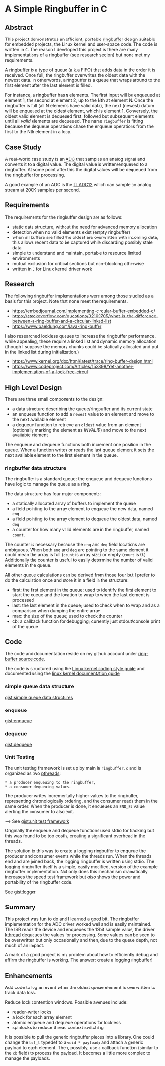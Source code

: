 A Simple Ringbuffer in C
========================

Abstract
--------
This project demonstrates an efficient, 
portable [ringbuffer](https://en.wikipedia.org/wiki/Circular_buffer) design
suitable for
embedded projects, the Linux kernel and user-space code.  The code is written
in `C`.  The reason I developed this project is there are many implementations
of a ringbuffer (see research secion) but none met my requirements.

A [ringbuffer](https://en.wikipedia.org/wiki/Circular_buffer) is a type of 
[queue](https://en.wikipedia.org/wiki/Queue_(abstract_data_type)) (a.k.a FIFO)
that adds data in the order it is received. Once full, the ringbuffer
overwrites the oldest data with the newest data.  In otherwords, a ringbuffer
is a queue that wraps around to the first element after the last element is filled.

For instance, a ringbuffer has `N`
elements.  The first input will be enqueued at element 1, the second at element
2, up to the Nth at element N.  Once the ringbuffer is full (all N elements
have valid data), the next (newest) datum will be enqueued at the oldest
element, which is element 1.  Conversely, the oldest valid element is dequeued
first, followed but subsequent elements until all *valid* elements are
dequeued.  The name `ringbuffer` is fitting because the dequeue operations
chase the enqueue operations from the first to the Nth element in a
loop.

Case Study
----------
A real-world case study is an
[ADC](https://en.wikipedia.org/wiki/Analog-to-digital_converter) that
samples an analog signal and converts it to a digital value.  The digital value
is written/enqueued to a ringbuffer.  At some point after this the digital
values will be dequeued from the ringbuffer for processing.

A good example of an ADC is the 
[TI ADC12](https://www.ti.com/lit/ug/slau406f/slau406f.pdf)
which can sample an analog stream at 200K samples per second.

Requirements
------------
The requirements for the ringbuffer design are as follows:

* static data structure, without the need for advanced memory allocation
* detection when no valid elements exist (empty ringbuffer)
* when all buffers are filled the oldest are overwritten with incoming data,
  this allows recent data to be captured while discarding possibly stale data
* simple to understand and maintain, portable to resource limited environments
* mutual exclusion for critical sections but non-blocking otherwise
* written in `C` for Linux kernel driver work

Research
--------
The following ringbuffer implementations were among those studied as a basis
for this project. Note that none meet the requirements.

* https://embedjournal.com/implementing-circular-buffer-embedded-c/
* https://stackoverflow.com/questions/32109705/what-is-the-difference-between-a-ring-buffer-and-a-circular-linked-list
* https://www.baeldung.com/java-ring-buffer

I also researched lockless queues to increase the ringbuffer performance. while
appealing, these require a linked list and dynamic memory allocation (though I
suppose the memory chunks could be statically allocated and put in the linked
list during initialization.)

* https://www.kernel.org/doc/html/latest/trace/ring-buffer-design.html
* https://www.codeproject.com/Articles/153898/Yet-another-implementation-of-a-lock-free-circul

High Level Design
-----------------
There are three small components to the design:

* a data structure describing the queue/ringbuffer and its current state
* an enqueue function to add a `newest` value to an element and move to the
  next available element
* a dequeue function to retrieve an `oldest` value from an element
  (optionally marking the element as *INVALID*) and move to the next available
  element
  
The enqueue and dequeue functions both increment one position in the queue.
When a function writes or reads the last queue element it sets the next
available element to the first element in the queue.
  
### ringbuffer data structure
The ringbuffer is a standard queue; the enqueue and dequeue functions have
logic to manage the queue as a ring.

The data structure has four major components:

* a statically allocated array of buffers to implement the queue
* a field pointing to the array element to enqueue the new data, named `enq`
* a field pointing to the array element to dequeue the oldest data, named `deq`
* a counter for how many valid elements are in the ringbuffer, named `count`.

The counter is necessary because the `enq` and `deq` field locations are
ambiguous. When both `enq` and `deq` are pointing to the same
element it could mean the array is full (`count` is array size) or empty
(`count` is 0.)  Additionally the counter is useful to easily determine the
number of valid elements in the queue.

All other queue calculations can be derived from those four but I prefer to do
the calculation once and store it in a field in the structure:

* first: the first element in the queue; used to identify the first element to
  start the queue and the location to wrap to when the last element is
  processed
* last: the last element in the queue; used to check when to wrap and as a
  comparison when dumping the entire array
* max: the size of the queue; used to check the counter
* cb: a callback function for debugging; currently just stdout/console print of
  the queue

Code
----
The code and documentation reside on my github account under
[ring-buffer source code](https://github.com/dturvene/ring-buffer).

The code is structured using the 
[Linux kernel coding style guide](https://www.kernel.org/doc/html/latest/process/coding-style.html)
and documented using the 
[linux kernel documentation guide](https://www.kernel.org/doc/html/latest/doc-guide/kernel-doc.html)

### simple queue data structure
<!--
<script src="https://gist.github.com/dturvene/3b4bcf59146784b56dd2763586ed0aae.js"></script>
-->
[gist:simple queue data structures](https://gist.github.com/dturvene/3b4bcf59146784b56dd2763586ed0aae)

### enqueue
<!--
<script src="https://gist.github.com/dturvene/b1ca7791a0c9167e15e9a7f344edf9a8.js"></script>
-->
[gist:enqueue](https://gist.github.com/dturvene/b1ca7791a0c9167e15e9a7f344edf9a8)

### dequeue
<!--
<script src="https://gist.github.com/dturvene/779137c4caea8999963c3b7fb851b639.js"></script>
-->
[gist:dequeue](https://gist.github.com/dturvene/779137c4caea8999963c3b7fb851b639)

### Unit Testing
The unit testing framework is set up by main in `ringbuffer.c` and is organized
as two [pthreads](https://en.wikipedia.org/wiki/Pthreads):

	* a producer enqueuing to the ringbuffer,
	* a consumer dequeuing values.
	
The	producer writes incrementally higher values to the ringbuffer, representing
chronologically ordering, and the consumer reads them in the same order.  When
the producer is done, it enqueues an `END_EL` value alerting the consumer to
also exit.

<!--
<script -->
<script src="https://gist.github.com/dturvene/e40b20b646780b8c41e14d81d02b67ca.js"></script>
-->
See [gist:unit test framework](https://gist.github.com/dturvene/15dc6274e0c81b1da7467ca2621a6197)	
	
Originally the enqueue and dequeue functions used stdio for tracking but this
was found to be too costly, creating a significant overhead in the threads. 

The solution to this was to create a logging ringbuffer to enqueue the producer
and consumer events while the threads run.  When the threads end and are joined
back, the logging ringbuffer is written using stdio.  The logging ringbuffer
itself is a simple, easily modified, version of the example ringbuffer
implementation. Not only does this mechanism dramatically increases the speed
test framework but *also* shows the power and portability of the ringbuffer
code.

See
[gist:logger](https://gist.github.com/dturvene/7839cbef8eeef49c3aad506d293a6422)

<script src="https://gist.github.com/dturvene/7839cbef8eeef49c3aad506d293a6422.js"></script>

Summary
-------
This project was fun to do and I learned a good bit.  The ringbuffer
implementation for the ADC driver worked well and is easily maintained. The
ISR reads the device and enqueues the 12bit sample value, the driver 
[kthread](https://lwn.net/Articles/65178/) dequeues the values for processing.
Some values can be seen to be overwritten but only occasionally and then, due
to the queue depth, not much of an impact.

A mark of a good project is my problem about how to efficiently debug and
affirm the ringbuffer is working. The answer: create a logging ringbuffer!

Enhancements
------------
Add code to log an event when the oldest queue element is overwritten to track
data loss.

Reduce lock contention windows. Possible avenues include: 

* reader-writer locks
* a lock for each array element
* atomic enqueue and dequeue operations for lockless
* spinlocks to reduce thread context switching

It is possible to pull the generic ringbuffer pieces into a library.  One could
change the `buf_t` typedef to a `void * payloadp` and attach a generic payload
to each element.  Then, possibly, use a callback function 
(similar to the `cb` field) to process the payload.  It becomes a little more
complex to manage the payloads.

